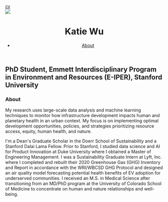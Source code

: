 <html>
<head>
  <link rel="stylesheet" type="text/css" href="styles.css">
</head>
  <body>
  <section id="cv">
      <a href="cv/Wu_Katherine_CV.pdf">cv</a>
    </section>
  <img src="./img:/headshot3.png"/>
    <header>
     <div class="header-container">
      <h1>Katie Wu</h1>
        <nav>
          <ul>
            <li><a href="#about">About</a></li>
          </ul>
        </nav>
      </div>
    </header>
      <h2>PhD Student, Emmett Interdisciplinary Program in Environment and Resources (E-IPER), Stanford University</h2>
    <main>
      <h3 id="about">About</h3>
      <p>My research uses large-scale data analysis and machine learning techniques to monitor how infrastructure development impacts human and planetary health in an urban context. My focus is on implementing optimal development opportunities, policies, and strategies prioritizing resource access, equity, human health, and nature. </p> 
      <p>I'm a Dean's Graduate Scholar in the Doerr School of Sustainability and a Stanford Dalai Lama Fellow. Prior to Stanford, I studied data science and AI for Product Innovation at Duke University where I obtained a Master of Engineering Management. I was a Sustainability Graduate Intern at Lyft, Inc. where I completed and rebuilt their 2020 Greenhouse Gas (GHG) Inventory and Report in accordance with the WRI/WBCSD GHG Protocol and designed an air quality model forecasting potential health benefits of EV adoption for underserved communities. I received an M.S. in Medical Science after transitioning from an MD/PhD program at the University of Colorado School of Medicine to concentrate on human and nature relationships and well-being. </p>
    </main>
  </body>
</html>
